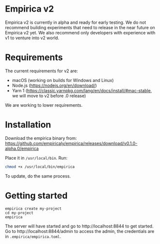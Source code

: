 # Empirica v2

Empirica v2 is currently in alpha and ready for early testing. We do not
recommend building experiments that need to release in the near future on
Empirica v2 yet. We also recommend only developers with experience with v1 to
venture into v2 world.

# Requirements

The current requirements for v2 are:

- macOS (working on builds for Windows and Linux)
- Node.js (https://nodejs.org/en/download/)
- Yarn 1 (https://classic.yarnpkg.com/lang/en/docs/install/#mac-stable, we will
  move to v2 before .0 release)

We are working to lower requirements.

# Installation

Download the empirica binary from: https://github.com/empiricaly/empirica/releases/download/v0.1.0-alpha.0/empirica

Place it in `/usr/local/bin`. Run:

```sh
chmod +x /usr/local/bin/empirica
```

To update, do the same process.

# Getting started

```
empirica create my-project
cd my-project
empirica
```

The server will have started and go to http://localhost:8844 to get started. Go
to http://localhost:8844/admin to access the admin, the credentials are in
`.empirica/empirica.toml`.
